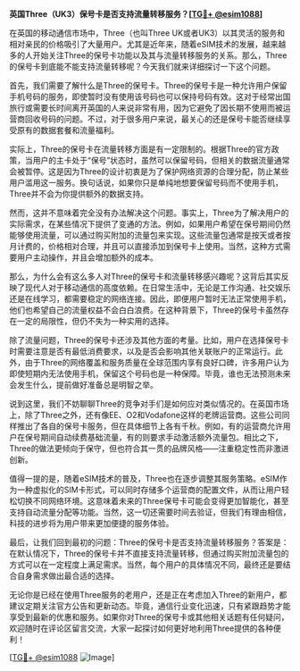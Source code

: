 **英国Three（UK3）保号卡是否支持流量转移服务？[[TG💪+ @esim1088](https://t.me/s/esim1088)]**

在英国的移动通信市场中，Three（也叫Three UK或者UK3）以其灵活的服务和相对亲民的价格吸引了大量用户。尤其是近年来，随着eSIM技术的发展，越来越多的人开始关注Three的保号卡功能以及其与流量转移服务的关系。那么，Three的保号卡到底能不能支持流量转移呢？今天我们就来详细探讨一下这个问题。

首先，我们需要了解什么是Three的保号卡。Three的保号卡是一种允许用户保留手机号码的服务，即使暂时没有使用该号码也可以保持号码有效。这对于经常出国旅行或需要长时间离开英国的人来说非常有用，因为它避免了因长期不使用而被运营商回收号码的问题。不过，对于很多用户来说，最关心的还是保号卡能否继续享受原有的数据套餐和流量福利。

实际上，Three的保号卡在流量转移方面是有一定限制的。根据Three的官方政策，当用户的主卡处于“保号”状态时，虽然可以保留号码，但相关的数据流量通常会被暂停。这是因为Three的设计初衷是为了保护网络资源的合理分配，防止某些用户滥用这一服务。换句话说，如果你只是单纯地想要保留号码而不使用手机，Three并不会为你提供额外的数据支持。

然而，这并不意味着完全没有办法解决这个问题。事实上，Three为了解决用户的实际需求，在某些情况下提供了变通的方法。例如，如果用户希望在保号期间仍然能够使用流量，可以通过购买附加的流量包来实现。这些流量包通常是按天或者按月计费的，价格相对合理，并且可以直接添加到保号卡上使用。当然，这种方式需要用户主动操作，并且会增加额外的成本。

那么，为什么会有这么多人对Three的保号卡和流量转移感兴趣呢？这背后其实反映了现代人对于移动通信的高度依赖。在日常生活中，无论是工作沟通、社交娱乐还是在线学习，都需要稳定的网络连接。因此，即便用户暂时无法正常使用手机，他们也希望自己的流量权益不会白白浪费。在这种背景下，Three的保号卡虽然存在一定的局限性，但仍不失为一种实用的选择。

除了流量问题，Three的保号卡还涉及其他方面的考量。比如，用户在选择保号卡时需要注意是否有最低消费要求，以及是否会影响其他关联账户的正常运行。此外，由于Three的网络覆盖和服务质量在全球范围内享有良好口碑，许多用户认为即使短期内无法使用手机，保留这个号码也是一种保障。毕竟，谁也无法预测未来会发生什么，提前做好准备总是明智之举。

说到这里，我们不妨聊聊Three的竞争对手们是如何应对类似情况的。在英国市场上，除了Three之外，还有像EE、O2和Vodafone这样的老牌运营商。这些公司同样推出了各自的保号卡服务，但在具体细节上各有千秋。例如，有的运营商允许用户在保号期间自动续费基础流量，有的则要求手动激活额外流量包。相比之下，Three的做法更倾向于保守，但也符合其一贯的品牌风格——注重稳定性而非激进创新。

值得一提的是，随着eSIM技术的普及，Three也在逐步调整其服务策略。eSIM作为一种虚拟化的SIM卡形式，可以同时存储多个运营商的配置文件，从而让用户轻松切换不同网络环境。这意味着未来的Three保号卡可能会变得更加智能化，甚至支持自动流量分配等功能。当然，这一切还需要时间去验证，但我们有理由相信，科技的进步将为用户带来更加便捷的服务体验。

最后，让我们回到最初的问题：Three的保号卡是否支持流量转移服务？答案是：在默认情况下，Three的保号卡并不直接支持流量转移，但通过购买附加流量包的方式可以在一定程度上满足需求。当然，每个用户的具体情况不同，最终还是要结合自身需求做出最合适的选择。

无论你是已经在使用Three服务的老用户，还是正在考虑加入Three的新用户，都建议定期关注官方公告和更新动态。毕竟，通信行业变化迅速，只有紧跟趋势才能享受到最新的优惠和服务。如果你对Three的保号卡或其他相关话题有任何疑问，欢迎随时在评论区留言交流，大家一起探讨如何更好地利用Three提供的各种便利！

[[TG💪+ @esim1088](https://t.me/s/esim1088) ![Image](https://i.postimg.cc/4NQfJmqS/Snipaste-2025-05-13-00-14-12.png)]